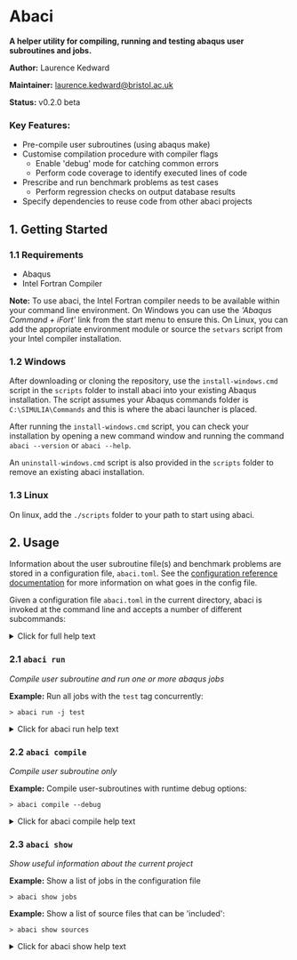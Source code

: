 # Abaci

__A helper utility for compiling, running and testing abaqus user subroutines and jobs.__

__Author:__ Laurence Kedward

__Maintainer:__ laurence.kedward@bristol.ac.uk

__Status:__ v0.2.0 beta

### Key Features:

- Pre-compile user subroutines (using abaqus make)
- Customise compilation procedure with compiler flags
  - Enable 'debug' mode for catching common errors
  - Perform code coverage to identify executed lines of code
- Prescribe and run benchmark problems as test cases
  - Perform regression checks on output database results
- Specify dependencies to reuse code from other abaci projects

## 1. Getting Started

### 1.1 Requirements

- Abaqus
- Intel Fortran Compiler

__Note:__ To use abaci, the Intel Fortran compiler needs to be available within your command line environment.
On Windows you can use the *'Abaqus Command + iFort'* link from the start menu to ensure this.
On Linux, you can add the appropriate environment module or source the `setvars` script from your Intel compiler installation. 

### 1.2 Windows
After downloading or cloning the repository, use the `install-windows.cmd` script in the `scripts` folder
to install abaci into your existing Abaqus installation.
The script assumes your Abaqus commands folder is `C:\SIMULIA\Commands` and this is where the abaci launcher is placed.

After running the `install-windows.cmd` script, you can check your installation by opening a new command window
and running the command `abaci --version` or `abaci --help`.

An `uninstall-windows.cmd` script is also provided in the `scripts` folder to remove an existing abaci installation.

### 1.3 Linux

On linux, add the `./scripts` folder to your path to start using abaci.

## 2. Usage

Information about the user subroutine file(s) and benchmark problems are stored in a configuration file, `abaci.toml`.
See the [configuration reference documentation](config-reference.md) for more information on what goes in the config file.

Given a configuration file `abaci.toml` in the current directory, abaci is invoked at the command line and accepts a number of different subcommands:

<details>
<summary>Click for full help text</summary>
  
```
usage: abaci [-h] [-V] [-v | -q] [--config CONFIG] {run,compile,show} ...

Utility for compiling and running abaqus jobs with user subroutines

positional arguments:
  {run,compile,show}  Subcommand to run
    run               Compile user subroutines and run an abaqus job
    compile           Compile user subroutines only
    show              Show useful information about this project

optional arguments:
  -h, --help          show this help message and exit
  -V, --version       show abaci version
  -v, --verbose       output more information from abaci
  -q, --quiet         output less information from abaci
  --config CONFIG     specify a different config file to default
                      ("abaci.toml")

Run a subcommand with --help to view specific help for that command, for
example: abaci compile --help
```
  
 </details>

 ### 2.1 `abaci run`

 _Compile user subroutine and run one or more abaqus jobs_

__Example:__
Run all jobs with the `test` tag concurrently:

```
> abaci run -j test
```

<details>
<summary>Click for abaci run help text</summary>
  
```
usage: abaci run [-h] [-t] [-d] [-0] [-b] [-n NPROC] [-j [NJOB]] [job-spec]

Compile user subroutines and run one or abaqus jobs as described by job-spec

positional arguments:
  job-spec              Either: a comma-separated list of job tags or jobs
                        names to filter jobs specified in the manifest; OR a
                        path to an abaqus job file to run.

optional arguments:
  -h, --help            show this help message and exit
  -t, --codecov         compile subroutines for code coverage analysis
  -d, --debug           compile with debug flags
  -0, --noopt           compile without any optimisations
  -b, --background      run abaci in the background after compilation
  -n NPROC, --nproc NPROC
                        specify number of threads/processes to run with Abaqus
  -j [NJOB], --jobs [NJOB]
                        run jobs concurrently, optionally specify a maximum
                        number of concurrently running jobs
```
</details>

 ### 2.2 `abaci compile`

 _Compile user subroutine only_

__Example:__
Compile user-subroutines with runtime debug options:

```
> abaci compile --debug
```

<details>
<summary>Click for abaci compile help text</summary>
  
```
usage: abaci compile [-h] [-t] [-d] [-0]

Compile user subroutines and exit

optional arguments:
  -h, --help     show this help message and exit
  -t, --codecov  compile subroutines for code coverage analysis
  -d, --debug    compile with debug flags
  -0, --noopt    compile without any optimisations
```
</details>

 ### 2.3 `abaci show`

_Show useful information about the current project_

__Example:__
Show a list of jobs in the configuration file

```
> abaci show jobs
```

__Example:__
Show a list of source files that can be 'included':

```
> abaci show sources
```

<details>
<summary>Click for abaci show help text</summary>
  
```
usage: abaci show [-h] [object [object ...]]

Show useful information about this project

positional arguments:
  object      {config|jobs|dependencies|sources}

optional arguments:
  -h, --help  show this help message and exit
```
</details>


